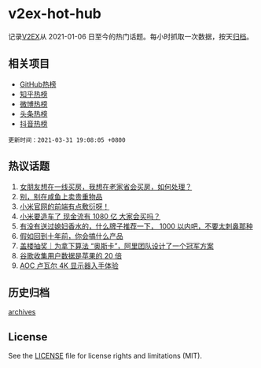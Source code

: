 # v2ex-hot-hub

 记录[V2EX](https://www.v2ex.com/)从 2021-01-06 日至今的热门话题。每小时抓取一次数据，按天[归档](archives)。
 
 ## 相关项目

- [GitHub热榜](https://github.com/lonnyzhang423/github-hot-hub)
- [知乎热榜](https://github.com/lonnyzhang423/zhihu-hot-hub)
- [微博热榜](https://github.com/lonnyzhang423/weibo-hot-hub)
- [头条热榜](https://github.com/lonnyzhang423/toutiao-hot-hub)
- [抖音热榜](https://github.com/lonnyzhang423/douyin-hot-hub)


 `更新时间：2021-03-31 19:08:05 +0800`

## 热议话题

1. [女朋友想在一线买房，我想在老家省会买房，如何处理？](https://www.v2ex.com/t/766746)
1. [别，别在咸鱼上卖贵重物品](https://www.v2ex.com/t/766619)
1. [小米官网的前端有点敷衍呀！](https://www.v2ex.com/t/766683)
1. [小米要造车了 现金流有 1080 亿 大家会买吗？](https://www.v2ex.com/t/766653)
1. [有没有送过媳妇香水的，什么牌子推荐一下， 1000 以内吧，不要太刺鼻那种](https://www.v2ex.com/t/766728)
1. [假如回到十年前，你会搞什么产品](https://www.v2ex.com/t/766733)
1. [盖楼抽奖｜为拿下算法 “奥斯卡”，阿里团队设计了一个冠军方案](https://www.v2ex.com/t/766878)
1. [谷歌收集用户数据是苹果的 20 倍](https://www.v2ex.com/t/766699)
1. [AOC 卢瓦尔 4K 显示器入手体验](https://www.v2ex.com/t/766727)

## 历史归档

[archives](archives)

## License

See the [LICENSE](LICENSE) file for license rights and limitations (MIT).
